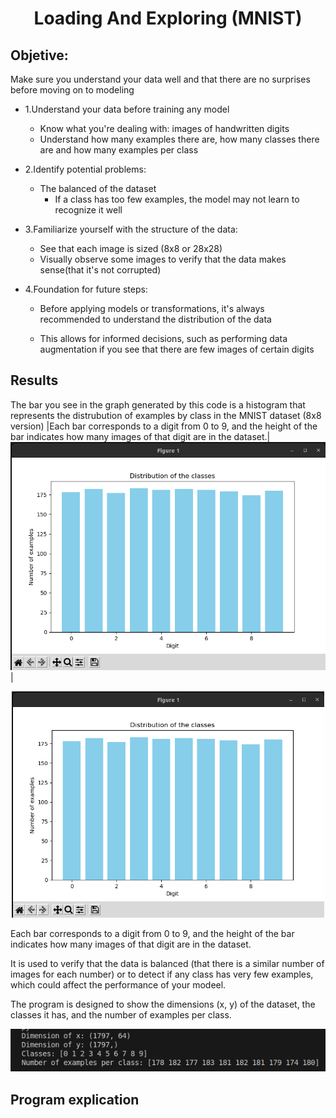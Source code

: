 <p align = "center" >
    <h1 align = "Center"> Loading And Exploring (MNIST)</h1>
</p>

## Objetive:
Make sure you understand your data well and that there are no surprises before moving on to modeling

* 1.Understand your data before training any model 
    - Know what you're dealing with: images of handwritten digits
    - Understand how many examples there are, how many classes there are and how many examples per class

* 2.Identify potential problems:
    - The balanced of the dataset
        - If a class has too few examples, the model may not learn to recognize it well 

* 3.Familiarize yourself with the structure of the data:
    - See that each image is sized (8x8 or 28x28)
    - Visually observe some images to verify that the data makes sense(that it's not corrupted)

* 4.Foundation for future steps:
    - Before applying models or transformations, it's always recommended to understand the distribution of the data

    - This allows for informed decisions, such as performing data augmentation if you see that there are few images of certain digits

## Results 
The bar you see in the graph generated by this code is a histogram that represents the distrubution of examples by class in the MNIST dataset (8x8 version)
|Each  bar corresponds to a digit from 0 to 9, and the height of the bar indicates how many images of that digit are in the dataset.| ![Histograma](https://github.com/KevinAlberto01/3.MachineLearning/blob/main/1.FundamentalsML/1.HandwrittenDigitClassifier(MNIST)/1.1LoadingAndExploring(MNIST)/Images/Histogram.png)|

<p align="center">
  <img src="https://github.com/KevinAlberto01/3.MachineLearning/blob/main/1.FundamentalsML/1.HandwrittenDigitClassifier(MNIST)/1.1LoadingAndExploring(MNIST)/Images/Histogram.png" alt="Result2" width="500"/>
</p>

Each  bar corresponds to a digit from 0 to 9, and the height of the bar indicates how many images of that digit are in the dataset.

It is used to verify that the data is balanced (that there is a similar number of images for each number) or to detect if any class has very few examples, which could affect the performance of your modeel.

The program is designed to show the dimensions (x, y) of the dataset, the classes it has, and the number of examples per class.
<p align="center">
  <img src="https://github.com/KevinAlberto01/3.MachineLearning/blob/main/1.FundamentalsML/1.HandwrittenDigitClassifier(MNIST)/1.1LoadingAndExploring(MNIST)/Images/Result.png" alt="Result2" width="1000"/>
</p>

## Program explication   
